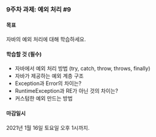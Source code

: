 <h3>9주차 과제: 예외 처리 #9</h3>

<h4>목표</h4>

자바의 예외 처리에 대해 학습하세요.

<h4>학습할 것 (필수)</h4>

- 자바에서 예외 처리 방법 (try, catch, throw, throws, finally)
- 자바가 제공하는 예외 계층 구조
- Exception과 Error의 차이는?
- RuntimeException과 RE가 아닌 것의 차이는?
- 커스텀한 예외 만드는 방법

<h4>마감일시</h4>

2021년 1월 16일 토요일 오후 1시까지.